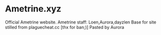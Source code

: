 # Ametrine.xyz
Official Ametrine website.
Ametrine staff: Loen,Aurora,dayzlen
Base for site stilled from plaguecheat.cc [thx for ban;)]
Pasted by Aurora
